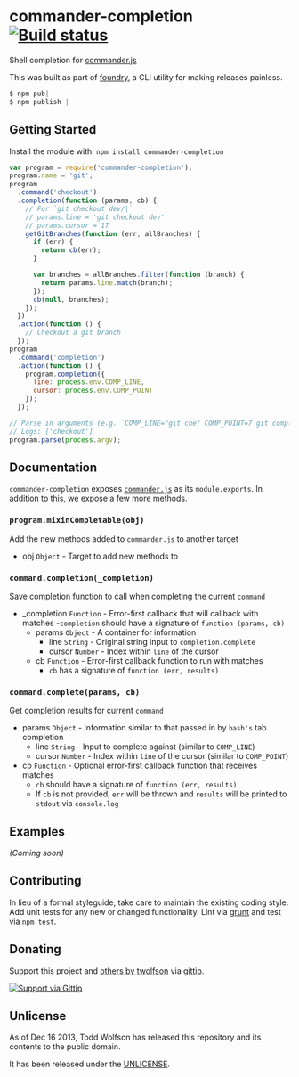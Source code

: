 # commander-completion [![Build status](https://travis-ci.org/twolfson/commander-completion.png?branch=master)](https://travis-ci.org/twolfson/commander-completion)

Shell completion for [commander.js][]

This was built as part of [foundry][], a CLI utility for making releases painless.

[commander.js]: https://github.com/visionmedia/commander.js
[foundry]: https://github.com/twolfson/foundry

```js
$ npm pub|
$ npm publish |
```

## Getting Started
Install the module with: `npm install commander-completion`

```javascript
var program = require('commander-completion');
program.name = 'git';
program
  .command('checkout')
  .completion(function (params, cb) {
    // For `git checkout dev/|`
    // params.line = 'git checkout dev'
    // params.cursor = 17
    getGitBranches(function (err, allBranches) {
      if (err) {
        return cb(err);
      }

      var branches = allBranches.filter(function (branch) {
        return params.line.match(branch);
      });
      cb(null, branches);
    });
  })
  .action(function () {
    // Checkout a git branch
  });
program
  .command('completion')
  .action(function () {
    program.completion({
      line: process.env.COMP_LINE,
      cursor: process.env.COMP_POINT
    });
  });

// Parse in arguments (e.g. `COMP_LINE="git che" COMP_POINT=7 git completion`)
// Logs: ['checkout']
program.parse(process.argv);
```

## Documentation
`commander-completion` exposes [`commander.js`][] as its `module.exports`. In addition to this, we expose a few more methods.

[`commander.js`]: http://visionmedia.github.io/commander.js/

### `program.mixinCompletable(obj)`
Add the new methods added to `commander.js` to another target

- obj `Object` - Target to add new methods to

### `command.completion(_completion)`
Save completion function to call when completing the current `command`

- _completion `Function` - Error-first callback that will callback with matches
    -`completion` should have a signature of `function (params, cb)`
    - params `Object` - A container for information
        - line `String` - Original string input to `completion.complete`
        - cursor `Number` - Index within `line` of the cursor
    - cb `Function` - Error-first callback function to run with matches
        - `cb` has a signature of `function (err, results)`

### `command.complete(params, cb)`
Get completion results for current `command`

- params `Object` - Information similar to that passed in by `bash's` tab completion
    - line `String` - Input to complete against (similar to `COMP_LINE`)
    - cursor `Number` - Index within `line` of the cursor (similar to `COMP_POINT`)
- cb `Function` - Optional error-first callback function that receives matches
    - `cb` should have a signature of `function (err, results)`
    - If `cb` is not provided, `err` will be thrown and `results` will be printed to `stdout` via `console.log`

## Examples
_(Coming soon)_

## Contributing
In lieu of a formal styleguide, take care to maintain the existing coding style. Add unit tests for any new or changed functionality. Lint via [grunt](https://github.com/gruntjs/grunt) and test via `npm test`.

## Donating
Support this project and [others by twolfson][gittip] via [gittip][].

[![Support via Gittip][gittip-badge]][gittip]

[gittip-badge]: https://rawgithub.com/twolfson/gittip-badge/master/dist/gittip.png
[gittip]: https://www.gittip.com/twolfson/

## Unlicense
As of Dec 16 2013, Todd Wolfson has released this repository and its contents to the public domain.

It has been released under the [UNLICENSE][].

[UNLICENSE]: UNLICENSE

